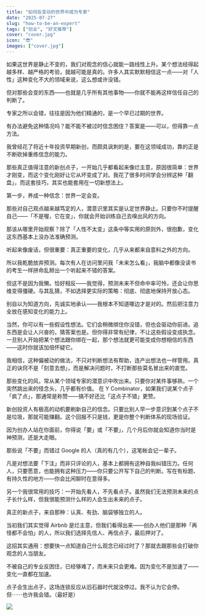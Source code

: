 ```yaml
---
title: "如何在变动的世界中成为专家"
date: "2025-07-27"
slug: "how-to-be-an-expert"
tags: ["创业", "好文推荐"]
cover: "cover.jpg"
icon: "😎"
images: ["cover.jpg"]
---
```

如果这世界是静止不变的，我们对观念的信心就能一路线性上升。某个想法经得起越多样、越严格的考验，就越可能是真的。许多人其实默默相信这一点——对「人性」这种变化不大的领域来说，这么想或许没错。



但对那些会变的东西——也就是几乎所有其他事物——你就不能再这样信任自己的判断了。



专家之所以会错，往往是因为他们精通的，是一个早已过期的世界。



有办法避免这种情况吗？能不能不被过时信念困住？答案是——可以，但得靠一点方法。



我曾经花了将近十年投资早期新创，而颇具讽刺的是，要在这领域成功，靠的正是不断砍掉重练信念的能力。



那些真正值得注意的新创点子，一开始几乎都看起来像烂主意，原因很简单：世界才刚变，而这个变化刚好让它从坏变成了对。我花了很多时间学会分辨这种「翻盘」，而这套技巧，其实也能套用在一切新想法上。



第一步，养成一种信念：世界一定会变。



那些对自己观点越来越笃定的人，潜意识里其实是认定世界静止。只要你不时提醒自己——「不是喔，它在变」，你就会开始训练自己去嗅出风的方向。



那该从哪里开始观察？除了「人性不太变」这条中等实用的原则外，很抱歉，变化这东西基本上没办法准确预测。



听起来像废话，但很重要：真正重要的变化，几乎从来都来自意料之外的方向。



所以我乾脆放弃预测。每次有人在访问里问我「未来怎么看」，我脑中都像没读书的考生一样拼命乱掰出一个听起来不错的答案。



但这不是因为我懒。恰好相反——我觉得，预测未来不但命中率可怜，还会让你思维变得僵硬。与其乱猜，不如选择更实际的策略：彻底、彻底地保持开放心态。



别自以为知道方向，先诚实地承认——我根本不知道哪边才是对的。然后把注意力全放在感知变化的能力上。



当然，你可以有一些假设性想法。它们会稍微绑住你没错，但也会驱动你前进。追东西是会让人兴奋的，猜答案也是。但你得非常有纪律，不让这些假设变成执念。
一旦别人开始把某个想法跟你绑在一起，那个想法就更可能变成你想相信的东西——这时你就该加倍怀疑它。



我相信，这种偏被动的做法，不只对判断想法有帮助，连产出想法也一样管用。真正的诀窍不是「刻意去想」，而是解决问题时，不打断那些莫名冒出来的直觉。



那些变化的风，常从某个领域专家的潜意识中吹出来。只要你对某件事够熟，一个突然跳出来的怪念头，几乎都有价值。
在 Y Combinator，如果我们说某个点子「疯了点」，那通常是称赞——搞不好还比「这点子不错」更赞。



新创投资人有极高的动机要刷新自己的信念。只要比别人早一步意识到某个点子不是垃圾，那就可能赚翻。这个回报不只是钱，更是你整个判断体系的现场验证。



因为创办人站在你面前，你得说「要」或「不要」，几个月后你就会知道你当时是神预测，还是大走眼。



那些说「不要」而错过 Google 的人（真的有几个），这笔帐会记一辈子。



凡是对想法要「下注」而非只评论的人，基本上都拥有这种自我纠错压力。任何人，只要愿意，也能拥有这种压力——你只要公开写下自己的判断。写在有标题、有持久性的地方——你会比闲聊时在意得多。



另一个我很常用的技巧：一开始先看人，不先看点子。虽然我们无法预测未来的点子长什么样，但我很能预测什么样的人会生出未来的点子。



真正的新点子，来自那种：认真、有劲、脑袋够独立的人。



当初我们其实觉得 Airbnb 是烂主意，但我们看得出来——创办人他们是那种「再怪都不会怕」的人，所以我们选择先信人、再信点子，最后押对了。



这招其实通用：想要快一点知道自己什么观念已经过时了？那就去跟那些会打破你观念的人当朋友。



不被自己的专业反困住，已经够难了，而未来只会更难。因为变化不是加速了——变化一直都在加速。



点子会生出点子，这场连锁反应从旧石器时代就没停过。我不认为它会停。
但⋯⋯也许我会错。（最好是）




![](https://prod-files-secure.s3.us-west-2.amazonaws.com/112d0858-5090-4d34-a606-b75eb8d65fd2/46476355-9cf3-4e99-9b7a-3531bc426380/1000202064.png?X-Amz-Algorithm=AWS4-HMAC-SHA256&X-Amz-Content-Sha256=UNSIGNED-PAYLOAD&X-Amz-Credential=ASIAZI2LB466TLV6VW5V%2F20251027%2Fus-west-2%2Fs3%2Faws4_request&X-Amz-Date=20251027T204530Z&X-Amz-Expires=3600&X-Amz-Security-Token=IQoJb3JpZ2luX2VjEPT%2F%2F%2F%2F%2F%2F%2F%2F%2F%2FwEaCXVzLXdlc3QtMiJIMEYCIQCa3CTIXHC9LO4%2BG0d7xnYU2KGAT1xdN4aYBwehInEBdAIhAPOiyEFpYsrmSW9c6WsI9ImFyYLXpgXfPmTFIeWtAtNCKogECK3%2F%2F%2F%2F%2F%2F%2F%2F%2F%2FwEQABoMNjM3NDIzMTgzODA1IgwyJMDFndahxVBUgfoq3AO072gv6AHvGGQvRA1fP98h2srtMRwzlhYhBthDuqVKa%2F1Jw64P93xoZlEHU6MlJ4HyT%2FCEVhoOrhSh33mrnBC2FPNUe6wChJbq2z8RG5hoqHxHgoL1KWGGzoOWIxFOGvRuGncMgZ61%2BSrzoxcGUOUl9C6tgiWpapKDItwxfBG2mLYm8fja%2BTwMrYqGwLmWZuBLrrLCeqWnkcTGzCLsIQIDCPdrk7Fq%2FIGuBozqy2gv8D7Wa0b4Po9KKQTdrz%2BLrtW6qnby%2BSCN%2BJJqVD1Y3yv9Yl0%2FVwCJ%2FfEpjCzPVEv5clTZAIJ1R4uiiqE5JqpzWAjNl7bNQiHvTi0xeJljjMTY0pmvzBhsS94%2FeX3SL2NVHCKzqw%2FCUxszbNXWaNlVU314MwM%2FOUBEIanB90O22XVqPNrRLNDFWQ4k7nfX4NqxkGUZSslfxOmW3t3Y9uWaY7fqFPi6BMrm1fBpV0Cal5vGglMy9YOwEWFBwCgNTK06sb%2Fh7BeEGmBFmyHFFIXF3oK%2FTc94EdkDlohoGSoNcL79qvIyy8W050kpRSz%2Fh6z3EcLibqvT2poyoqji7wr9QgjA0dz57tjTTjNCKUl3rhqd1aFukNu%2BKHJTju8yAxJrSep6sbXnuTD3GS0UoTClmP%2FHBjqkASNcdnMgbVq%2F9WHit80cv18EWJzlLFvT%2BDlKgZ6icd3FjqYWraF3tk2QOpp5WlLFmk4Ah7agDQW5GjMxiL%2FZTII1VnpheHHWvi8%2BxAv6zJ6dWlQGBnap0U0ssKDRPbdi3LiagkT9dpV163LXRpp5ZUGa0rttUI2%2Fq7V9FHKJAiYUY4FYlBKY0Qrtd0sTMhC0D5o5a67xFlMD0wIWg2Ne%2FaR4d1IB&X-Amz-Signature=9be36037a7fb6419383d4d3429774fafda9f0625539616dce9ec5163af33be34&X-Amz-SignedHeaders=host&x-amz-checksum-mode=ENABLED&x-id=GetObject)

